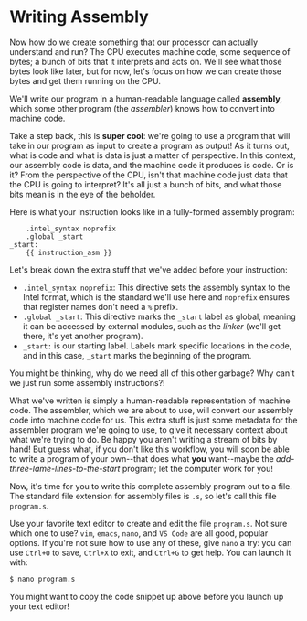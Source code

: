 # Writing Assembly

Now how do we create something that our processor can actually understand and run? The CPU executes machine code, some sequence of bytes; a bunch of bits that it interprets and acts on. We'll see what those bytes look like later, but for now, let's focus on how we can create those bytes and get them running on the CPU.

We'll write our program in a human-readable language called **assembly**, which some other program (the *assembler*) knows how to convert into machine code.

Take a step back, this is **super cool**: we're going to use a program that will take in our program as input to create a program as output! As it turns out, what is code and what is data is just a matter of perspective. In this context, our assembly code is data, and the machine code it produces is code. Or is it? From the perspective of the CPU, isn't that machine code just data that the CPU is going to interpret? It's all just a bunch of bits, and what those bits mean is in the eye of the beholder.

Here is what your instruction looks like in a fully-formed assembly program:

```assembly
    .intel_syntax noprefix
    .global _start
_start:
    {{ instruction_asm }}
```

Let's break down the extra stuff that we've added before your instruction:
- `.intel_syntax noprefix`: This directive sets the assembly syntax to the Intel format, which is the standard we'll use here and `noprefix` ensures that register names don't need a `%` prefix.
- `.global _start`: This directive marks the `_start` label as global, meaning it can be accessed by external modules, such as the *linker* (we'll get there, it's yet another program).
- `_start:` is our starting label. Labels mark specific locations in the code, and in this case, `_start` marks the beginning of the program.

You might be thinking, why do we need all of this other garbage? Why can't we just run some assembly instructions?!

What we've written is simply a human-readable representation of machine code. The assembler, which we are about to use, will convert our assembly code into machine code for us. This extra stuff is just some metadata for the assembler program we're going to use, to give it necessary context about what we're trying to do. Be happy you aren't writing a stream of bits by hand! But guess what, if you don't like this workflow, you will soon be able to write a program of your own--that does what **you** want--maybe the *add-three-lame-lines-to-the-start* program; let the computer work for you!

Now, it's time for you to write this complete assembly program out to a file. The standard file extension for assembly files is `.s`, so let's call this file `program.s`.

Use your favorite text editor to create and edit the file `program.s`. Not sure which one to use? `vim`, `emacs`, `nano`, and `VS Code` are all good, popular options. If you're not sure how to use any of these, give `nano` a try: you can use `Ctrl+O` to save, `Ctrl+X` to exit, and `Ctrl+G` to get help. You can launch it with:

```sh
$ nano program.s
```

You might want to copy the code snippet up above before you launch up your text editor!